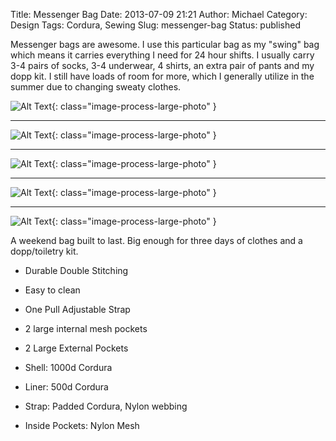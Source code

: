 Title: Messenger Bag
Date: 2013-07-09 21:21
Author: Michael
Category: Design 
Tags: Cordura, Sewing
Slug: messenger-bag
Status: published

Messenger bags are awesome. I use this particular bag as my "swing" bag
which means it carries everything I need for 24 hour shifts. I usually
carry 3-4 pairs of socks, 3-4 underwear, 4 shirts, an extra pair of
pants and my dopp kit. I still have loads of room for more, which I
generally utilize in the summer due to changing sweaty clothes.

![Alt Text](/images/mesenger1.jpg){: class="image-process-large-photo" }

----

![Alt Text](/images/messenger2.jpg){: class="image-process-large-photo" }

----

![Alt Text](/images/messenger3.jpg){: class="image-process-large-photo" }

----

![Alt Text](/images/messenger4.jpg){: class="image-process-large-photo" }

----

![Alt Text](/images/messenger5.jpg){: class="image-process-large-photo" }


A weekend bag built to last. Big enough for three days of clothes and a dopp/toiletry
kit.

-   Durable Double Stitching
-   Easy to clean
-   One Pull Adjustable Strap
-   2 large internal mesh pockets
-   2 Large External Pockets


-   Shell: 1000d Cordura
-   Liner: 500d Cordura
-   Strap: Padded Cordura, Nylon webbing
-   Inside Pockets: Nylon Mesh


